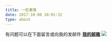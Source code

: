 ```yaml
---
title: 一些事情
date: 2017-10-08 10:01:32
type: about
---
```

有问题可以在下面留言或向我的发邮件
[__我的邮箱__](https://Asutorufa.github.io/email/)
![](http://oxgldbgt4.bkt.clouddn.com/60141148_p0.png)
